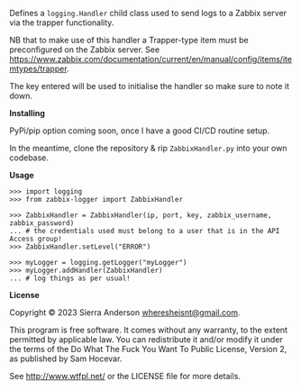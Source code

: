 Defines a `logging.Handler` child class used to send logs to a Zabbix server via the trapper functionality.

NB that to make use of this handler a Trapper-type item must be preconfigured on the Zabbix server. See
https://www.zabbix.com/documentation/current/en/manual/config/items/itemtypes/trapper.

The key entered will be used to initialise the handler so make sure to note it down.

**Installing**

PyPi/pip option coming soon, once I have a good CI/CD routine setup.

In the meantime, clone the repository & rip `ZabbixHandler.py` into your own codebase.


**Usage**
```
>>> import logging
>>> from zabbix-logger import ZabbixHandler

>>> ZabbixHandler = ZabbixHandler(ip, port, key, zabbix_username, zabbix_password)
... # the credentials used must belong to a user that is in the API Access group!
>>> ZabbixHandler.setLevel("ERROR")

>>> myLogger = logging.getLogger("myLogger")
>>> myLogger.addHandler(ZabbixHandler)
... # log things as per usual!
```

**License**

Copyright © 2023 Sierra Anderson <wheresheisnt@gmail.com>.

This program is free software. It comes without any warranty, to
the extent permitted by applicable law. You can redistribute it
and/or modify it under the terms of the Do What The Fuck You Want
To Public License, Version 2, as published by Sam Hocevar. 

See http://www.wtfpl.net/ or the LICENSE file for more details.
